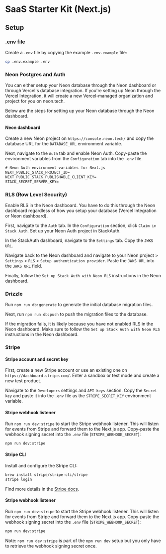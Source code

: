 # SaaS Starter Kit (Next.js)

## Setup

### .env file

Create a `.env` file by copying the example `.env.example` file:

```bash
cp .env.example .env
```

### Neon Postgres and Auth
 
You can either setup your Neon database through the Neon dashboard or through Vercel's database integration. If you're setting up Neon through the Vercel Integration, it will create a new Vercel-managed organization and project for you on neon.tech.

Below are the steps for setting up your Neon database through the Neon dashboard.

#### Neon dashboard

Create a new Neon project on `https://console.neon.tech/` and copy the database URL for the `DATABASE_URL` environment variable.

Next, navigate to the `Auth` tab and enable Neon Auth. Copy-paste the environment variables from the `Configuration` tab into the `.env` file.

```txt
# Neon Auth environment variables for Next.js
NEXT_PUBLIC_STACK_PROJECT_ID=
NEXT_PUBLIC_STACK_PUBLISHABLE_CLIENT_KEY=
STACK_SECRET_SERVER_KEY=
```

### RLS (Row Level Security)

Enable RLS in the Neon dashboard. You have to do this through the Neon dashboard regardless of how you setup your database (Vercel Integration or Neon dashboard).

First, navigate to the `Auth` tab. In the `Configuration` section, click `Claim in Stack Auth`. Set up your Neon Auth project in StackAuth.

In the StackAuth dashboard, navigate to the `Settings` tab. Copy the `JWKS URL`.

Navigate back to the Neon dashboard and navigate to your Neon project > `Settings` > `RLS` > `Setup authentication provider`. Paste the `JWKS URL` into the `JWKS URL` field. 

Finally, follow the `Set up Stack Auth with Neon RLS` instructions in the Neon dashboard.

### Drizzle

Run `npm run db:generate` to generate the initial database migration files.

Next, run `npm run db:push` to push the migration files to the database.

If the migration fails, it is likely because you have not enabled RLS in the Neon dashboard. Make sure to follow the `Set up Stack Auth with Neon RLS` instructions in the Neon dashboard.

### Stripe

#### Stripe account and secret key

First, create a new Stripe account or use an existing one on `https://dashboard.stripe.com/`. Enter a sandbox or test mode and create a new test product.

Navigate to the `Developers` settings and `API keys` section. Copy the `Secret key` and paste it into the `.env` file as the `STRIPE_SECRET_KEY` environment variable.

#### Stripe webhook listener

Run `npm run dev:stripe` to start the Stripe webhook listener. This will listen for events from Stripe and forward them to the Next.js app. Copy-paste the webhook signing secret into the `.env` file (`STRIPE_WEBHOOK_SECRET`):

```bash
npm run dev:stripe
```

#### Stripe CLI

Install and configure the Stripe CLI:

```bash
brew install stripe/stripe-cli/stripe
stripe login
```

Find more details in the [Stripe docs](https://docs.stripe.com/stripe-cli).

#### Stripe webhook listener

Run `npm run dev:stripe` to start the Stripe webhook listener. This will listen for events from Stripe and forward them to the Next.js app. Copy-paste the webhook signing secret into the `.env` file (`STRIPE_WEBHOOK_SECRET`):

```bash
npm run dev:stripe
```

Note: `npm run dev:stripe` is part of the `npm run dev` setup but you only have to retrieve the webhook signing secret once.

